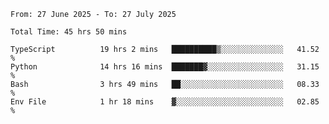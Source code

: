 <!--START_SECTION:waka-->

```abap
From: 27 June 2025 - To: 27 July 2025

Total Time: 45 hrs 50 mins

TypeScript          19 hrs 2 mins   ██████████▒░░░░░░░░░░░░░░   41.52 %
Python              14 hrs 16 mins  ███████▓░░░░░░░░░░░░░░░░░   31.15 %
Bash                3 hrs 49 mins   ██░░░░░░░░░░░░░░░░░░░░░░░   08.33 %
Env File            1 hr 18 mins    ▓░░░░░░░░░░░░░░░░░░░░░░░░   02.85 %
```

<!--END_SECTION:waka-->
